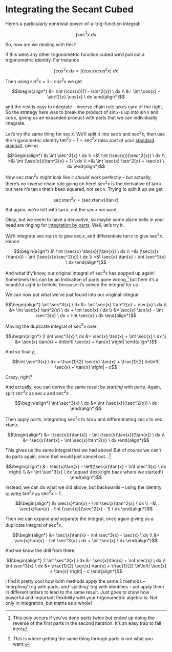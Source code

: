 # Integrating the Secant Cubed
<!-- #SQUARK live! dev!
| dest = guides/integrals/antiderivatives/sec-3
| capt = An unlikely duplication
| index = guides / integrals / antiderivatives
-->

Here’s a particularly nontrivial power-of-a-trig-function integral:

```math
\int \sec^3{x} \ dx
```

So, how are we dealing with this?

If this were any other trigonometric function cubed we’d pull out a trigonometric identity. For instance

```math
\int \cos^3{x} \ dx
= \int (\cos{x})(\cos^2{x}) \ dx
```

Then using $\sin^2{x} = 1 - \cos^2{x}$ we get

```math
\begin{align*}
  &= \int (\cos{x})(1 - \sin^2{x}) \ dx
  \\ &= \int \cos{x} - \sin^2{x} \cos{x} \ dx
\end{align*}
```

and the rest is easy to integrate – inverse chain rule takes care of the right. So the strategy here was to break the product of $\sin{x}$-s up into $\sin{x}$ and $\cos{x}$, giving us an expanded product with parts that we can individually integrate.

Let’s try the same thing for $\sec{x}$. We’ll split it into $\sec{x}$ and $\sec^2{x}$, then use the trigonometric identity $\tan^2{x} + 1 = \sec^2{x}$ (also part of your [standard arsenal](../everything-anything.md)), giving

```math
\begin{align*}
  &\ \int \sec^3{x} \ dx
  \\ =&\ \int (\sec{x})(\sec^2{x}) \ dx
  \\ =&\ \int (\sec{x})(\tan^2{x} + 1) \ dx
  \\ =&\ \int \sec{x} \tan^2{x} + \sec{x} \ dx
\end{align*}
```

Now $\sec{x} \tan^2{x}$ might look like it *should* work perfectly – but actually, there’s no inverse chain rule going on here! $\sec^2{x}$ is the derivative of $\tan{x}$, but here it’s $\tan{x}$ that’s been squared, not $\sec{x}$. Trying to split it up we get

```math
\sec{x} \tan^2{x} = (\sec{x} \tan{x})(\tan{x})
```

But again, we’re left with $\tan{x}$, not the $\sec{x}$ we want.

Okay, but we seem to have a derivative, so maybe some alarm bells in your head are ringing for [integration by parts](../methods/parts). Well, let’s try it.

We’ll integrate $\sec{x} \tan{x}$ to give $\sec{x}$, and differentiate $\tan{x}$ to give $\sec^2{x}$. Hence

```math
\begin{align*}
  &\ \int (\sec{x} \tan{x})(\tan{x}) \ dx
  \\ =&\ (\sec{x})(\tan{x}) - \int (\sec{x})(\sec^2{x}) \ dx
  \\ =&\ \sec{x} \tan{x} - \int \sec^3{x} \ dx
\end{align*}
```

And what’d’y’know, our original integral of $\sec^3{x}$ has popped up again! Sometimes this can be an indication of parts gone wrong,[^parts-wrong] but here it’s a beautiful sight to behold, because it’s solved the integral for us.

[^parts-wrong]: This only occurs if you’ve done parts twice but ended up doing the reverse of the first parts in the second iteration. It’s an easy trap to fall into!

We can now put what we’ve just found into our original integral:

```math
\begin{align*}
  \int \sec^3{x} \ dx
    &= \int \sec{x} \tan^2{x} + \sec{x} \ dx
  \\ &= \int \sec{x} \tan^2{x} \ dx + \int \sec{x} \ dx
  \\ &= \sec{x} \tan{x} - \int \sec^3{x} \ dx + \int \sec{x} \ dx
\end{align*}
```

Moving the duplicate integral of $\sec^3{x}$ over:

```math
\begin{align*}
  2 \int \sec^3{x} \ dx
    &= \sec{x} \tan{x} + \int \sec{x} \ dx
  \\ &= \sec{x} \tan{x} + \ln\left| \sec{x} + \tan{x} \right|
\end{align*}
```

And so finally,

```math
\int \sec^3{x} \ dx = \frac{1}{2} \sec{x} \tan{x} + \frac{1}{2} \ln\left| \sec{x} + \tan{x} \right| - c
```

Crazy, right?

And actually, you can derive the same result by *starting* with parts. Again, split $\sec^3{x}$ as $\sec{x}$ and $\sec^2{x}$.

```math
\begin{align*}
  \int \sec^3{x} \ dx
    &= \int (\sec{x})(\sec^2{x}) \ dx
\end{align*}
```

Then apply parts, integrating $\sec^2{x}$ to $\tan{x}$ and differentiating $\sec{x}$ to $\sec{x} \tan{x}$.

```math
\begin{align*}
  &= (\sec{x})(\tan{x}) - \int (\sec{x}\tan{x})(\tan{x}) \ dx
  \\ &= \sec{x}\tan{x} - \int \sec{x}\tan^2{x} \ dx
\end{align*}
```

This gives us the same integral that we had above! But of course we can’t do parts again, since that would just cancel out...[^parts-cancel]

[^parts-cancel]: *This* is where getting the same thing through parts is not what you want.

```math
\begin{align*}
  &= \sec{x}\tan{x} - \left(\sec{x}\tan{x} - \int \sec^3{x} \ dx \right)
  \\ &= \int \sec^3{x} \ dx
    \qquad \text{right back where we started!}
\end{align*}
```

Instead, we can do what we did above, but backwards – using the identity to write $\tan^2{x}$ as $\sec^2{x} - 1$.

```math
\begin{align*}
  &\ \sec{x}\tan{x} - \int \sec{x}\tan^2{x} \ dx
  \\ =&\ \sec{x}\tan{x} - \int (\sec{x})(\sec^2{x} - 1) \ dx
\end{align*}
```

Then we can expand and separate the integral, once again giving us a duplicate integral of $\sec^3{x}$.

```math
\begin{align*}
  &= \sec{x}\tan{x} - \int \sec^3{x} - \sec{x} \ dx
  \\ &= \sec{x}\tan{x} - \int \sec^3{x} \ dx + \int \sec{x} \ dx
\end{align*}
```

And we know the drill from there.

```math
\begin{align*}
  2 \int \sec^3{x} \ dx
    &= \sec{x}\tan{x} + \int \sec{x} \ dx
  \\ \int \sec^3{x} \ dx &= \frac{1}{2} \sec{x} \tan{x} + \frac{1}{2} \ln\left| \sec{x} + \tan{x} \right| - c
\end{align*}
```

I find it pretty cool how both methods apply the same 2 methods – ‘morphing’ trig with parts, and ‘splitting’ trig with identities – yet apply them in different orders to lead to the same result. Just goes to show how powerful and important flexibility with your trigonometric algebra is. Not only in integration, but maths as a whole!
